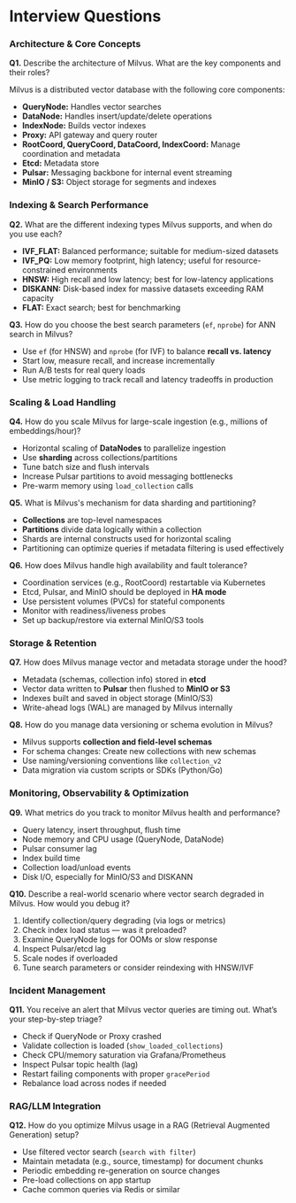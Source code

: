 # Interview Questions

### Architecture & Core Concepts

**Q1.** Describe the architecture of Milvus. What are the key components and their roles?

Milvus is a distributed vector database with the following core components:

- **QueryNode:** Handles vector searches
- **DataNode:** Handles insert/update/delete operations
- **IndexNode:** Builds vector indexes
- **Proxy:** API gateway and query router
- **RootCoord, QueryCoord, DataCoord, IndexCoord:** Manage coordination and metadata
- **Etcd:** Metadata store
- **Pulsar:** Messaging backbone for internal event streaming
- **MinIO / S3:** Object storage for segments and indexes

### Indexing & Search Performance

**Q2.** What are the different indexing types Milvus supports, and when do you use each?

- **IVF_FLAT:** Balanced performance; suitable for medium-sized datasets
- **IVF_PQ:** Low memory footprint, high latency; useful for resource-constrained environments
- **HNSW:** High recall and low latency; best for low-latency applications
- **DISKANN:** Disk-based index for massive datasets exceeding RAM capacity
- **FLAT:** Exact search; best for benchmarking

**Q3.** How do you choose the best search parameters (`ef`, `nprobe`) for ANN search in Milvus?

- Use `ef` (for HNSW) and `nprobe` (for IVF) to balance **recall vs. latency**
- Start low, measure recall, and increase incrementally
- Run A/B tests for real query loads
- Use metric logging to track recall and latency tradeoffs in production

### Scaling & Load Handling

**Q4.** How do you scale Milvus for large-scale ingestion (e.g., millions of embeddings/hour)?

- Horizontal scaling of **DataNodes** to parallelize ingestion
- Use **sharding** across collections/partitions
- Tune batch size and flush intervals
- Increase Pulsar partitions to avoid messaging bottlenecks
- Pre-warm memory using `load_collection` calls

**Q5.** What is Milvus's mechanism for data sharding and partitioning?

- **Collections** are top-level namespaces
- **Partitions** divide data logically within a collection
- Shards are internal constructs used for horizontal scaling
- Partitioning can optimize queries if metadata filtering is used effectively

**Q6.** How does Milvus handle high availability and fault tolerance?

- Coordination services (e.g., RootCoord) restartable via Kubernetes
- Etcd, Pulsar, and MinIO should be deployed in **HA mode**
- Use persistent volumes (PVCs) for stateful components
- Monitor with readiness/liveness probes
- Set up backup/restore via external MinIO/S3 tools

### Storage & Retention

**Q7.** How does Milvus manage vector and metadata storage under the hood?

- Metadata (schemas, collection info) stored in **etcd**
- Vector data written to **Pulsar** then flushed to **MinIO or S3**
- Indexes built and saved in object storage (MinIO/S3)
- Write-ahead logs (WAL) are managed by Milvus internally

**Q8.** How do you manage data versioning or schema evolution in Milvus?

- Milvus supports **collection and field-level schemas**
- For schema changes: Create new collections with new schemas
- Use naming/versioning conventions like `collection_v2`
- Data migration via custom scripts or SDKs (Python/Go)

### Monitoring, Observability & Optimization

**Q9.** What metrics do you track to monitor Milvus health and performance?

- Query latency, insert throughput, flush time
- Node memory and CPU usage (QueryNode, DataNode)
- Pulsar consumer lag
- Index build time
- Collection load/unload events
- Disk I/O, especially for MinIO/S3 and DISKANN

**Q10.** Describe a real-world scenario where vector search degraded in Milvus. How would you debug it?

1. Identify collection/query degrading (via logs or metrics)
2. Check index load status — was it preloaded?
3. Examine QueryNode logs for OOMs or slow response
4. Inspect Pulsar/etcd lag
5. Scale nodes if overloaded
6. Tune search parameters or consider reindexing with HNSW/IVF

### Incident Management

**Q11.** You receive an alert that Milvus vector queries are timing out. What’s your step-by-step triage?

- Check if QueryNode or Proxy crashed
- Validate collection is loaded (`show_loaded_collections`)
- Check CPU/memory saturation via Grafana/Prometheus
- Inspect Pulsar topic health (lag)
- Restart failing components with proper `gracePeriod`
- Rebalance load across nodes if needed

### RAG/LLM Integration

**Q12.** How do you optimize Milvus usage in a RAG (Retrieval Augmented Generation) setup?

- Use filtered vector search (`search with filter`)
- Maintain metadata (e.g., source, timestamp) for document chunks
- Periodic embedding re-generation on source changes
- Pre-load collections on app startup
- Cache common queries via Redis or similar

